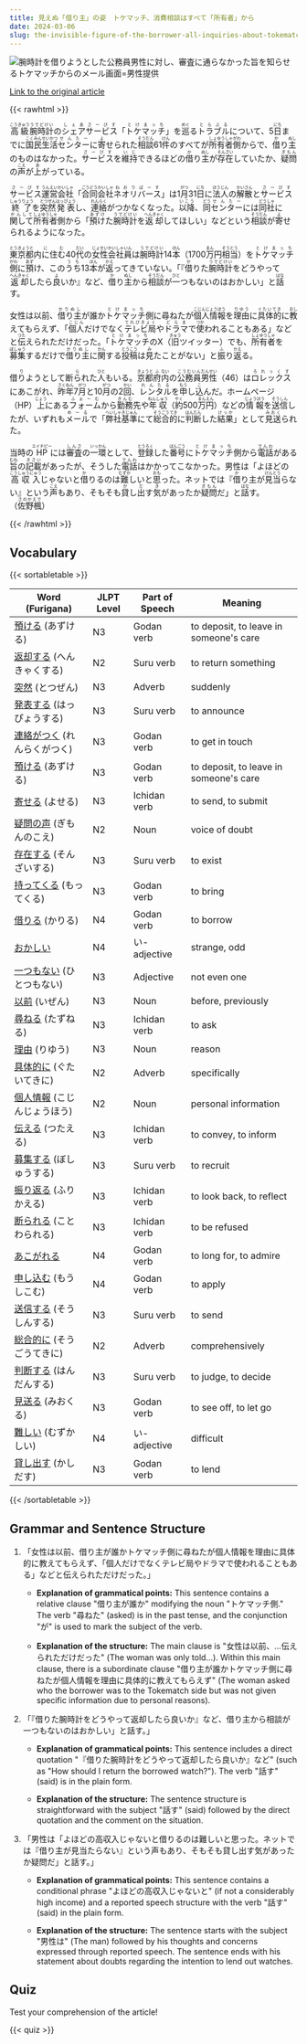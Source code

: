 ```yaml
---
title: 見えぬ「借り主」の姿　トケマッチ、消費相談はすべて「所有者」から
date: 2024-03-06
slug: the-invisible-figure-of-the-borrower-all-inquiries-about-tokematchi-and-consumer-consultations-come-from-the-owner
---
```


![腕時計を借りようとした公務員男性に対し、審査に通らなかった旨を知らせるトケマッチからのメール画面=男性提供](https://www.asahicom.jp/imgopt/img/59fc1bb8dc/comm_L/AS20240306002474.jpg "腕時計を借りようとした公務員男性に対し、審査に通らなかった旨を知らせるトケマッチからのメール画面=男性提供")

[Link to the original article](https://asahi.com/articles/ASS365RNTS35OXIE015.html?iref=comtop_7_02)

{{< rawhtml >}}
<p><ruby>高級<rt>こうきゅう</rt></ruby><ruby>腕時計<rt>うでどけい</rt></ruby>の<ruby>シェア<rt>しぇあ</rt></ruby><ruby>サービス<rt>さーびす</rt></ruby>「<ruby>トケマッチ<rt>とけまっち</rt></ruby>」を<ruby>巡<rt>めぐ</rt></ruby>る<ruby>トラブル<rt>とらぶる</rt></ruby>について、5<ruby>日<rt>にち</rt></ruby>までに<ruby>国民<rt>こくみん</rt></ruby><ruby>生活<rt>せいかつ</rt></ruby><ruby>センター<rt>せんたー</rt></ruby>に<ruby>寄<rt>よ</rt></ruby>せられた<ruby>相談<rt>そうだん</rt></ruby>61<ruby>件<rt>けん</rt></ruby>のすべてが<ruby>所有者<rt>しょゆうしゃ</rt></ruby><ruby>側<rt>がわ</rt></ruby>からで、<ruby>借<rt>か</rt></ruby>り<ruby>主<rt>ぬし</rt></ruby>のものはなかった。<ruby>サービス<rt>さーびす</rt></ruby>を<ruby>維持<rt>いじ</rt></ruby>できるほどの<ruby>借<rt>か</rt></ruby>り<ruby>主<rt>ぬし</rt></ruby>が<ruby>存在<rt>そんざい</rt></ruby>していたか、<ruby>疑問<rt>ぎもん</rt></ruby>の<ruby>声<rt>こえ</rt></ruby>が<ruby>上<rt>あ</rt></ruby>がっている。</p>

<p><ruby>サービス<rt>さーびす</rt></ruby><ruby>運営<rt>うんえい</rt></ruby><ruby>会社<rt>かいしゃ</rt></ruby>「<ruby>合同<rt>ごうどう</rt></ruby><ruby>会社<rt>かいしゃ</rt></ruby><ruby>ネオリバース<rt>ねおりばーす</rt></ruby>」は1<ruby>月<rt>がつ</rt></ruby>31<ruby>日<rt>にち</rt></ruby>に<ruby>法人<rt>ほうじん</rt></ruby>の<ruby>解散<rt>かいさん</rt></ruby>と<ruby>サービス<rt>さーびす</rt></ruby><ruby>終了<rt>しゅうりょう</rt></ruby>を<ruby>突然<rt>とつぜん</rt></ruby><ruby>発表<rt>はっぴょう</rt></ruby>し、<ruby>連絡<rt>れんらく</rt></ruby>がつかなくなった。<ruby>以降<rt>いこう</rt></ruby>、<ruby>同<rt>どう</rt></ruby><ruby>センター<rt>せんたー</rt></ruby>には<ruby>同社<rt>どうしゃ</rt></ruby>に<ruby>関して<rt>かんして</rt></ruby><ruby>所有者<rt>しょゆうしゃ</rt></ruby>側から「<ruby>預け<rt>あずけ</rt></ruby>た<ruby>腕時計<rt>うでどけい</rt></ruby>を<ruby>返却<rt>へんきゃく</rt></ruby>してほしい」などという<ruby>相談<rt>そうだん</rt></ruby>が<ruby>寄<rt>よ</rt></ruby>せられるようになった。</p>

<p><ruby>東京都<rt>とうきょうと</rt></ruby>内<ruby>に<rt>に</rt></ruby>住<ruby>む<rt>む</rt></ruby>40<ruby>代<rt>だい</rt></ruby>の<ruby>女性<rt>じょせい</rt></ruby><ruby>会社員<rt>かいしゃいん</rt></ruby>は<ruby>腕時計<rt>うでどけい</rt></ruby>14<ruby>本<rt>ほん</rt></ruby>（1700<ruby>万<rt>まん</rt></ruby>円<ruby>相当<rt>そうとう</rt></ruby>）を<ruby>トケマッチ<rt>とけまっち</rt></ruby><ruby>側<rt>がわ</rt></ruby>に<ruby>預<rt>あず</rt></ruby>け、この<ruby>うち<rt>うち</rt></ruby>13<ruby>本<rt>ほん</rt></ruby>が<ruby>返<rt>かえ</rt></ruby>ってきていない。「『<ruby>借<rt>か</rt></ruby>りた<ruby>腕時計<rt>うでどけい</rt></ruby>をどうやって<ruby>返却<rt>へんきゃく</rt></ruby>したら<ruby>良<rt>よ</rt></ruby>いか』など、<ruby>借<rt>か</rt></ruby>り<ruby>主<rt>ぬし</rt></ruby>から<ruby>相談<rt>そうだん</rt></ruby>が<ruby>一<rt>ひと</rt></ruby>つもないのはおかしい」と<ruby>話<rt>はな</rt></ruby>す。</p>

<p>女性は以前、<ruby>借り主<rt>かりぬし</rt></ruby>が誰か<ruby>トケマッチ<rt>とけまっち</rt></ruby>側に尋ねたが<ruby>個人情報<rt>こじんじょうほう</rt></ruby>を<ruby>理由<rt>りゆう</rt></ruby>に<ruby>具体的<rt>ぐたいてき</rt></ruby>に<ruby>教<rt>おし</rt></ruby>えてもらえず、「<ruby>個人<rt>こじん</rt></ruby>だけでなく<ruby>テレビ局<rt>てれびきょく</rt></ruby>や<ruby>ドラマ<rt>どらま</rt></ruby>で<ruby>使<rt>つか</rt></ruby>われることもある」などと<ruby>伝<rt>つた</rt></ruby>えられただけだった。「<ruby>トケマッチ<rt>とけまっち</rt></ruby>のX（<ruby>旧<rt>きゅう</rt></ruby>ツイッター）でも、<ruby>所有者<rt>しょゆうしゃ</rt></ruby>を<ruby>募集<rt>ぼしゅう</rt></ruby>するだけで<ruby>借り主<rt>かりぬし</rt></ruby>に<ruby>関<rt>かん</rt></ruby>する<ruby>投稿<rt>とうこう</rt></ruby>は<ruby>見<rt>み</rt></ruby>たことがない」と<ruby>振<rt>ふ</rt></ruby>り<ruby>返<rt>かえ</rt></ruby>る。</p>

<p>借<ruby>り<rt>り</rt></ruby>ようとして断<ruby>ら<rt>ら</rt></ruby>れた<ruby>人<rt>ひと</rt></ruby>もいる。<ruby>京都<rt>きょうと</rt></ruby><ruby>府<rt>ふ</rt></ruby><ruby>内<rt>ない</rt></ruby>の<ruby>公務員<rt>こうむいん</rt></ruby><ruby>男性<rt>だんせい</rt></ruby>（46）は<ruby>ロレックス<rt>ろれっくす</rt></ruby>にあこがれ、<ruby>昨年<rt>さくねん</rt></ruby>7<ruby>月<rt>がつ</rt></ruby>と10<ruby>月<rt>がつ</rt></ruby>の2<ruby>回<rt>かい</rt></ruby>、<ruby>レンタル<rt>れんたる</rt></ruby>を<ruby>申<rt>もう</rt></ruby>し<ruby>込<rt>こ</rt></ruby>んだ。ホームページ（HP）<ruby>上<rt>じょう</rt></ruby>にある<ruby>フォーム<rt>ふぉーむ</rt></ruby>から<ruby>勤務<rt>きんむ</rt></ruby>先や<ruby>年収<rt>ねんしゅう</rt></ruby>（<ruby>約<rt>やく</rt></ruby>500<ruby>万<rt>まん</rt></ruby><ruby>円<rt>えん</rt></ruby>）などの<ruby>情報<rt>じょうほう</rt></ruby>を<ruby>送信<rt>そうしん</rt></ruby>したが、いずれも<ruby>メール<rt>めーる</rt></ruby>で「<ruby>弊社<rt>へいしゃ</rt></ruby><ruby>基準<rt>きじゅん</rt></ruby>にて<ruby>総合的<rt>そうごうてき</rt></ruby>に<ruby>判断<rt>はんだん</rt></ruby>した<ruby>結果<rt>けっか</rt></ruby>」として<ruby>見送<rt>みおく</rt></ruby>られた。</p>

<p>当時の<ruby>HP<rt>エイチピー</rt></ruby>には<ruby>審査<rt>しんさ</rt></ruby>の<ruby>一環<rt>いっかん</rt></ruby>として、<ruby>登録<rt>とうろく</rt></ruby>した<ruby>番号<rt>ばんごう</rt></ruby>に<ruby>トケマッチ<rt>とけまっち</rt></ruby>側から<ruby>電話<rt>でんわ</rt></ruby>がある<ruby>旨<rt>むね</rt></ruby>の<ruby>記載<rt>きさい</rt></ruby>があったが、そうした<ruby>電話<rt>でんわ</rt></ruby>はかかってこなかった。男性は「よほどの<ruby>高収入<rt>こうしゅうにゅう</rt></ruby>じゃないと<ruby>借<rt>か</rt></ruby>りるのは<ruby>難<rt>むずか</rt></ruby>しいと<ruby>思<rt>おも</rt></ruby>った。ネットでは『<ruby>借<rt>か</rt></ruby>り主が<ruby>見当<rt>けんとう</rt></ruby>らない』という<ruby>声<rt>こえ</rt></ruby>もあり、そもそも<ruby>貸<rt>か</rt></ruby>し<ruby>出<rt>だ</rt></ruby>す<ruby>気<rt>き</rt></ruby>があったか<ruby>疑問<rt>ぎもん</rt></ruby>だ」と<ruby>話<rt>はな</rt></ruby>す。（<ruby>佐野楓<rt>さのかえで</rt></ruby>）</p>
{{< /rawhtml >}}

## Vocabulary


{{< sortabletable >}}

| Word (Furigana) | JLPT Level | Part of Speech | Meaning |
|-----------------|------------|---------------|---------|
|[預ける](https://jisho.org/search/%E9%A0%90%E3%81%91%E3%82%8B) (あずける)| N3 | Godan verb | to deposit, to leave in someone's care |
|[返却する](https://jisho.org/search/%E8%BF%94%E5%8D%B4%E3%81%99%E3%82%8B) (へんきゃくする)| N2 | Suru verb | to return something |
|[突然](https://jisho.org/search/%E7%AA%81%E7%84%B6) (とつぜん)| N3 | Adverb | suddenly |
|[発表する](https://jisho.org/search/%E7%99%BA%E8%A1%A8%E3%81%99%E3%82%8B) (はっぴょうする)| N3 | Suru verb | to announce |
|[連絡がつく](https://jisho.org/search/%E9%80%A3%E7%B5%A1%E3%81%8C%E3%81%A4%E3%81%8F) (れんらくがつく)| N3 | Godan verb | to get in touch |
|[預ける](https://jisho.org/search/%E9%A0%90%E3%81%91%E3%82%8B) (あずける)| N3 | Godan verb | to deposit, to leave in someone's care |
|[寄せる](https://jisho.org/search/%E5%AF%84%E3%81%9B%E3%82%8B) (よせる)| N3 | Ichidan verb | to send, to submit |
|[疑問の声](https://jisho.org/search/%E7%96%91%E5%95%8F%E3%81%AE%E5%A3%B0) (ぎもんのこえ)| N2 | Noun | voice of doubt |
|[存在する](https://jisho.org/search/%E5%AD%98%E5%9C%A8%E3%81%99%E3%82%8B) (そんざいする)| N3 | Suru verb | to exist |
|[持ってくる](https://jisho.org/search/%E6%8C%81%E3%81%A3%E3%81%A6%E3%81%8F%E3%82%8B) (もってくる)| N3 | Godan verb | to bring |
|[借りる](https://jisho.org/search/%E5%80%9F%E3%82%8A%E3%82%8B) (かりる)| N4 | Godan verb | to borrow |
|[おかしい](https://jisho.org/search/%E3%81%8A%E3%81%8B%E3%81%97%E3%81%84)| N4 | い-adjective | strange, odd |
|[一つもない](https://jisho.org/search/%E4%B8%80%E3%81%A4%E3%82%82%E3%81%AA%E3%81%84) (ひとつもない)| N3 | Adjective | not even one |
|[以前](https://jisho.org/search/%E4%BB%A5%E5%89%8D) (いぜん)| N3 | Noun | before, previously |
|[尋ねる](https://jisho.org/search/%E5%B0%8B%E3%81%AD%E3%82%8B) (たずねる)| N3 | Ichidan verb | to ask |
|[理由](https://jisho.org/search/%E7%90%86%E7%94%B1) (りゆう)| N3 | Noun | reason |
|[具体的に](https://jisho.org/search/%E5%85%B7%E4%BD%93%E7%9A%84%E3%81%AB) (ぐたいてきに)| N2 | Adverb | specifically |
|[個人情報](https://jisho.org/search/%E5%80%8B%E4%BA%BA%E6%83%85%E5%A0%B1) (こじんじょうほう)| N2 | Noun | personal information |
|[伝える](https://jisho.org/search/%E4%BC%9D%E3%81%88%E3%82%8B) (つたえる)| N3 | Ichidan verb | to convey, to inform |
|[募集する](https://jisho.org/search/%E5%8B%9F%E9%9B%86%E3%81%99%E3%82%8B) (ぼしゅうする)| N3 | Suru verb | to recruit |
|[振り返る](https://jisho.org/search/%E6%8C%AF%E3%82%8A%E8%BF%94%E3%82%8B) (ふりかえる)| N3 | Ichidan verb | to look back, to reflect |
|[断られる](https://jisho.org/search/%E6%96%AD%E3%82%89%E3%82%8C%E3%82%8B) (ことわられる)| N3 | Ichidan verb | to be refused |
|[あこがれる](https://jisho.org/search/%E3%81%82%E3%81%93%E3%81%8C%E3%82%8C%E3%82%8B)| N4 | Godan verb | to long for, to admire |
|[申し込む](https://jisho.org/search/%E7%94%B3%E3%81%97%E8%BE%BC%E3%82%80) (もうしこむ)| N4 | Godan verb | to apply |
|[送信する](https://jisho.org/search/%E9%80%81%E4%BF%A1%E3%81%99%E3%82%8B) (そうしんする)| N3 | Suru verb | to send |
|[総合的に](https://jisho.org/search/%E7%B7%8F%E5%90%88%E7%9A%84%E3%81%AB) (そうごうてきに)| N2 | Adverb | comprehensively |
|[判断する](https://jisho.org/search/%E5%88%A4%E6%96%AD%E3%81%99%E3%82%8B) (はんだんする)| N3 | Suru verb | to judge, to decide |
|[見送る](https://jisho.org/search/%E8%A6%8B%E9%80%81%E3%82%8B) (みおくる)| N3 | Godan verb | to see off, to let go |
|[難しい](https://jisho.org/search/%E9%9B%A3%E3%81%97%E3%81%84) (むずかしい)| N4 | い-adjective | difficult |
|[貸し出す](https://jisho.org/search/%E8%B2%B8%E3%81%97%E5%87%BA%E3%81%99) (かしだす)| N3 | Godan verb | to lend |

{{< /sortabletable >}}


## Grammar and Sentence Structure

1. 「女性は以前、借り主が誰かトケマッチ側に尋ねたが個人情報を理由に具体的に教えてもらえず、「個人だけでなくテレビ局やドラマで使われることもある」などと伝えられただけだった。」
   
   - **Explanation of grammatical points:** This sentence contains a relative clause "借り主が誰か" modifying the noun "トケマッチ側." The verb "尋ねた" (asked) is in the past tense, and the conjunction "が" is used to mark the subject of the verb.
   
   - **Explanation of the structure:** The main clause is "女性は以前、...伝えられただけだった" (The woman was only told...). Within this main clause, there is a subordinate clause "借り主が誰かトケマッチ側に尋ねたが個人情報を理由に具体的に教えてもらえず" (The woman asked who the borrower was to the Tokematch side but was not given specific information due to personal reasons).

2. 「『借りた腕時計をどうやって返却したら良いか』など、借り主から相談が一つもないのはおかしい」と話す。」

   - **Explanation of grammatical points:** This sentence includes a direct quotation "『借りた腕時計をどうやって返却したら良いか』など" (such as "How should I return the borrowed watch?"). The verb "話す" (said) is in the plain form.
   
   - **Explanation of the structure:** The sentence structure is straightforward with the subject "話す" (said) followed by the direct quotation and the comment on the situation.

3. 「男性は「よほどの高収入じゃないと借りるのは難しいと思った。ネットでは『借り主が見当たらない』という声もあり、そもそも貸し出す気があったか疑問だ」と話す。」

   - **Explanation of grammatical points:** This sentence contains a conditional phrase "よほどの高収入じゃないと" (if not a considerably high income) and a reported speech structure with the verb "話す" (said) in the plain form.
   
   - **Explanation of the structure:** The sentence starts with the subject "男性は" (The man) followed by his thoughts and concerns expressed through reported speech. The sentence ends with his statement about doubts regarding the intention to lend out watches.

## Quiz

Test your comprehension of the article!

{{< quiz >}}